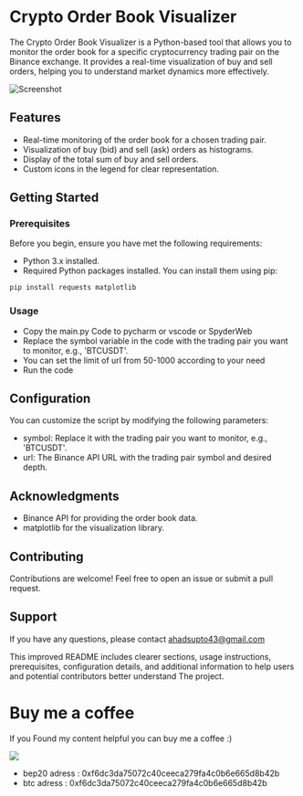 # Crypto Order Book Visualizer

The Crypto Order Book Visualizer is a Python-based tool that allows you to monitor the order book for a specific cryptocurrency trading pair on the Binance exchange. It provides a real-time visualization of buy and sell orders, helping you to understand market dynamics more effectively.

![Screenshot](https://github.com/Abdul-Ahad-Supto/Crypto-OrderBook-Visualizer/assets/105455928/f07a0c1d-f9ef-4316-ab9f-cb25eabcccd0)


## Features

- Real-time monitoring of the order book for a chosen trading pair.
- Visualization of buy (bid) and sell (ask) orders as histograms.
- Display of the total sum of buy and sell orders.
- Custom icons in the legend for clear representation.

## Getting Started
### Prerequisites

Before you begin, ensure you have met the following requirements:

- Python 3.x installed.
- Required Python packages installed. You can install them using pip:

```bash
pip install requests matplotlib
```

### Usage
- Copy the main.py Code to pycharm or vscode or SpyderWeb
- Replace the symbol variable in the code with the trading pair you want to monitor, e.g., 'BTCUSDT'.
- You can set the limit of url from 50-1000 according to your need
- Run the code 
## Configuration
You can customize the script by modifying the following parameters:
- symbol: Replace it with the trading pair you want to monitor, e.g., 'BTCUSDT'.
- url: The Binance API URL with the trading pair symbol and desired depth.
## Acknowledgments
- Binance API for providing the order book data.
- matplotlib for the visualization library.
## Contributing
Contributions are welcome! Feel free to open an issue or submit a pull request.
## Support
If you have any questions, please contact ahadsupto43@gmail.com


This improved README includes clearer sections, usage instructions, prerequisites, configuration details, and additional information to help users and potential contributors better understand The project.

# Buy me a coffee
If you Found my content helpful you can buy me a coffee :)



<a href="https://www.buymeacoffee.com/ahadsupto4q"><img src="https://img.buymeacoffee.com/button-api/?text=Buy me a coffee&emoji=&slug=ahadsupto4q&button_colour=40DCA5&font_colour=ffffff&font_family=Cookie&outline_colour=000000&coffee_colour=FFDD00" /></a>

- bep20 adress : 0xf6dc3da75072c40ceeca279fa4c0b6e665d8b42b
- btc adress : 0xf6dc3da75072c40ceeca279fa4c0b6e665d8b42b
